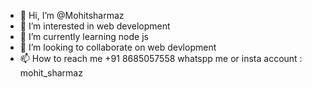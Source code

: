 - 👋 Hi, I’m @Mohitsharmaz
- 👀 I’m interested in web development
- 🌱 I’m currently learning node js
- 💞️ I’m looking to collaborate on web devlopment
- 📫 How to reach me +91 8685057558 whatspp me or insta account : mohit_sharmaz

<!---
Mohitsharmaz/Mohitsharmaz is a ✨ special ✨ repository because its `README.md` (this file) appears on your GitHub profile.
You can click the Preview link to take a look at your changes.
--->
